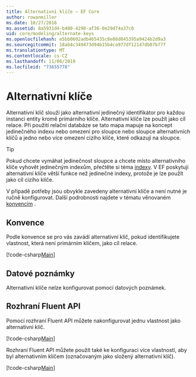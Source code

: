 ```yaml
---
title: Alternativní klíče – EF Core
author: rowanmiller
ms.date: 10/27/2016
ms.assetid: 8a5931d4-b480-4298-af36-0e29d74a37c0
uid: core/modeling/alternate-keys
ms.openlocfilehash: e5bb0602adb465435c8e88d045395a9424b2d9a3
ms.sourcegitcommit: 18ab4c349473d94b15b4ca977df12147db07b77f
ms.translationtype: MT
ms.contentlocale: cs-CZ
ms.lasthandoff: 11/06/2019
ms.locfileid: "73655778"
---
```

# <a name="alternate-keys"></a>Alternativní klíče

Alternativní klíč slouží jako alternativní jedinečný identifikátor pro každou instanci entity kromě primárního klíče. Alternativní klíče lze použít jako cíl relace. Při použití relační databáze se tato mapa mapuje na koncept jedinečného indexu nebo omezení pro sloupce nebo sloupce alternativních klíčů a jedno nebo více omezení cizího klíče, které odkazují na sloupce.

> [!TIP]  
> Pokud chcete vymáhat jedinečnost sloupce a chcete místo alternativního klíče vyhovět jedinečným indexům, přečtěte si téma [indexy](indexes.md). V EF poskytují alternativní klíče větší funkce než jedinečné indexy, protože je lze použít jako cíl cizího klíče.

V případě potřeby jsou obvykle zavedeny alternativní klíče a není nutné je ručně konfigurovat. Další podrobnosti najdete v tématu věnovaném [konvencím](#conventions) .

## <a name="conventions"></a>Konvence

Podle konvence se pro vás zavádí alternativní klíč, pokud identifikujete vlastnost, která není primárním klíčem, jako cíl relace.

[!code-csharp[Main](../../../samples/core/Modeling/Conventions/AlternateKey.cs?name=AlternateKey&highlight=12)]

## <a name="data-annotations"></a>Datové poznámky

Alternativní klíče nelze konfigurovat pomocí datových poznámek.

## <a name="fluent-api"></a>Rozhraní Fluent API

Pomocí rozhraní Fluent API můžete nakonfigurovat jednu vlastnost jako alternativní klíč.

[!code-csharp[Main](../../../samples/core/Modeling/FluentAPI/AlternateKeySingle.cs?name=AlternateKeySingle&highlight=7,8)]

Rozhraní Fluent API můžete použít také ke konfiguraci více vlastností, aby byl alternativním klíčem (označovaným jako složený alternativní klíč).

[!code-csharp[Main](../../../samples/core/Modeling/FluentAPI/AlternateKeyComposite.cs?name=AlternateKeyComposite&highlight=7,8)]

